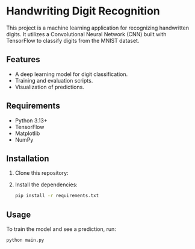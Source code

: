 # Handwriting Digit Recognition

This project is a machine learning application for recognizing handwritten digits. It utilizes a Convolutional Neural Network (CNN) built with TensorFlow to classify digits from the MNIST dataset.

## Features

-   A deep learning model for digit classification.
-   Training and evaluation scripts.
-   Visualization of predictions.

## Requirements

-   Python 3.13+
-   TensorFlow
-   Matplotlib
-   NumPy

## Installation

1.  Clone this repository:
    
2.  Install the dependencies:
    ```bash
    pip install -r requirements.txt
    ```

## Usage

To train the model and see a prediction, run:

```bash
python main.py
```
